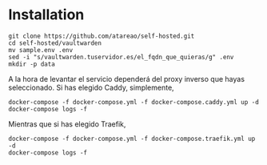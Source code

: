 # Installation

```
git clone https://github.com/atareao/self-hosted.git
cd self-hosted/vaultwarden
mv sample.env .env
sed -i "s/vaultwarden.tuservidor.es/el_fqdn_que_quieras/g" .env
mkdir -p data
```

A la hora de levantar el servicio dependerá del proxy inverso que hayas seleccionado. Si has elegido Caddy, simplemente,

```
docker-compose -f docker-compose.yml -f docker-compose.caddy.yml up -d
docker-compose logs -f
```

Mientras que si has elegido Traefik,

```
docker-compose -f docker-compose.yml -f docker-compose.traefik.yml up -d
docker-compose logs -f
```
